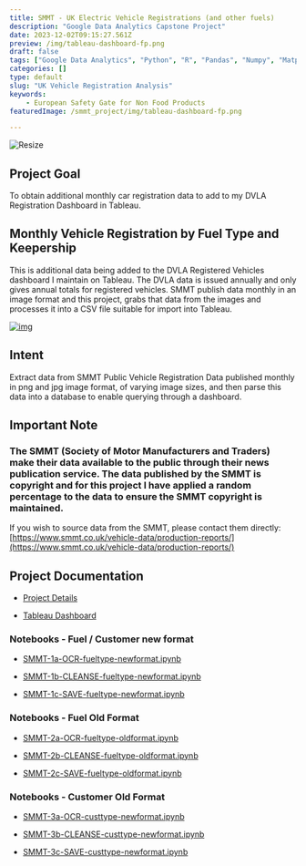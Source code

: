```yaml
---
title: SMMT - UK Electric Vehicle Registrations (and other fuels)
description: "Google Data Analytics Capstone Project"
date: 2023-12-02T09:15:27.561Z
preview: /img/tableau-dashboard-fp.png
draft: false
tags: ["Google Data Analytics", "Python", "R", "Pandas", "Numpy", "Matplotlib"]
categories: []
type: default
slug: "UK Vehicle Registration Analysis"
keywords:
    - European Safety Gate for Non Food Products
featuredImage: /smmt_project/img/tableau-dashboard-fp.png

---
```


![Resize](/smmt_project/img/tableau-dashboard-fp.png?height=480)

## Project Goal

To obtain additional monthly car registration data to add to my DVLA Registration Dashboard in Tableau.

## Monthly Vehicle Registration by Fuel Type and Keepership

This is additional data being added to the DVLA Registered Vehicles dashboard I maintain on Tableau. The DVLA data is issued annually and only gives annual totals for registered vehicles. SMMT publish data monthly in an image format and this project, grabs that data from the images and processes it into a CSV file suitable for import into Tableau.

[![img](/smmt_project/img/tableau-dashboard-fp.png)](https://public.tableau.com/app/profile/rod.slater/viz/VehiclesRegisteredforUKdf_VEH0220/FrontPage)

## Intent

Extract data from SMMT Public Vehicle Registration Data published monthly in png and jpg image format, of varying image sizes, and then parse this data into a database to enable querying through a dashboard.

## Important Note

### The SMMT (Society of Motor Manufacturers and Traders) make their data available to the public through their news publication service. The data published by the SMMT is copyright and for this project I have applied a random percentage to the data to ensure the SMMT copyright is maintained.

If you wish to source data from the SMMT, please contact them directly: [https://www.smmt.co.uk/vehicle-data/production-reports/](https://www.smmt.co.uk/vehicle-data/production-reports/)

## Project Documentation

- [Project Details](https://rodders.me/smmt_project/docs/SMMT-Project-stage-breakdown.php)

- [Tableau Dashboard](https://public.tableau.com/views/VehiclesRegisteredforUKdf_VEH0220/FrontPage?:language=en-GB&:display_count=n&:origin=viz_share_link)

### Notebooks - Fuel / Customer new format

- [SMMT-1a-OCR-fueltype-newformat.ipynb](https://rodders.me/smmt_project/docs/SMMT-1a-OCR-fueltype-newformat.php)

- [SMMT-1b-CLEANSE-fueltype-newformat.ipynb](https://rodders.me/smmt_project/docs/SMMT-1b-CLEANSE-fueltype-newformat.php)

- [SMMT-1c-SAVE-fueltype-newformat.ipynb](https://rodders.me/smmt_project/docs/SMMT-1c-SAVE-fueltype-newformat.php)

### Notebooks - Fuel Old Format

- [SMMT-2a-OCR-fueltype-oldformat.ipynb](https://rodders.me/smmt_project/docs/SMMT-2a-OCR-fueltype-oldformat.php)

- [SMMT-2b-CLEANSE-fueltype-oldformat.ipynb](https://rodders.me/smmt_project/docs/SMMT-2b-CLEANSE-fueltype-oldformat.php)

- [SMMT-2c-SAVE-fueltype-oldformat.ipynb](https://rodders.me/smmt_project/docs/SMMT-2c-SAVE-fueltype-oldformat.php)

### Notebooks - Customer Old Format

- [SMMT-3a-OCR-custtype-newformat.ipynb](https://rodders.me/smmt_project/docs/SMMT-3a-OCR-custtype-newformat.php)

- [SMMT-3b-CLEANSE-custtype-newformat.ipynb](https://rodders.me/smmt_project/docs/SMMT-3b-CLEANSE-custtype-newformat.php)

- [SMMT-3c-SAVE-custtype-newformat.ipynb](https://rodders.me/smmt_project/docs/SMMT-3c-SAVE-custtype-newformat.php)
